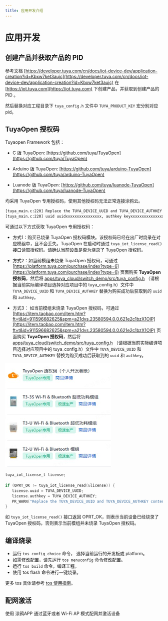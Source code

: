 ```yaml
---
title: 应用开发介绍
---
```


# 应用开发

## 创建产品并获取产品的 PID

参考文档 [https://developer.tuya.com/cn/docs/iot-device-dev/application-creation?id=Kbxw7ket3aujc](https://developer.tuya.com/cn/docs/iot-device-dev/application-creation?id=Kbxw7ket3aujc) 在 [https://iot.tuya.com](https://iot.tuya.com) 下创建产品，并获取到创建产品的 PID 。

然后替换对应工程目录下 `tuya_config.h` 文件中 `TUYA_PRODUCT_KEY` 宏分别对应 pid。

## TuyaOpen 授权码

Tuyaopen Framework 包括：

- C 版 TuyaOpen: [https://github.com/tuya/TuyaOpen](https://github.com/tuya/TuyaOpen)

- Arduino 版 TuyaOpen: [https://github.com/tuya/arduino-TuyaOpen](https://github.com/tuya/arduino-TuyaOpen)

- Luanode 版 TuyaOpen: [https://github.com/tuya/luanode-TuyaOpen](https://github.com/tuya/luanode-TuyaOpen)

均采用 TuyaOpen 专用授权码，使用其他授权码无法正常连接涂鸦云。

```bash
[tuya_main.c:220] Replace the TUYA_DEVICE_UUID and TUYA_DEVICE_AUTHKEY contents, otherwise the demo cannot work
[tuya_main.c:220] uuid uuidxxxxxxxxxxxxxxxx, authkey keyxxxxxxxxxxxxxxxxxxxxxxxxxxxxx
```

可通过以下方式获取 TuyaOpen 专用授权码：

- 方式1：购买已烧录 TuyaOpen 授权码模块。该授权码已经在出厂时烧录在对应模组中，且不会丢失。TuyaOpen 在启动时通过 `tuya_iot_license_read()` 接口读取授权码。请确认当前设备是否为烧录了 TuyaOpen 授权码。

- 方式2：如当前模组未烧录 TuyaOpen 授权码，可通过 [https://platform.tuya.com/purchase/index?type=6](https://platform.tuya.com/purchase/index?type=6) 页面购买 **TuyaOpen 授权码**，然后将 [apps/tuya_cloud/switch_demo/src/tuya_config.h](https://github.com/tuya/TuyaOpen/blob/master/apps/tuya_cloud/switch_demo/src/tuya_config.h) （请根据当前实际编译项目选择对应项目中的 tuya_config.h）文件中 `TUYA_DEVICE_UUID` 和 `TUYA_DEVICE_AUTHKEY` 替换为购买成功后获取到的 `uuid` 和 `authkey`。

- 方式3： 如当前模组未烧录 TuyaOpen 授权码，可通过 [https://item.taobao.com/item.htm?ft=t&id=911596682625&spm=a21dvs.23580594.0.0.621e2c1bzX1OIP](https://item.taobao.com/item.htm?ft=t&id=911596682625&spm=a21dvs.23580594.0.0.621e2c1bzX1OIP) 页面购买 **TuyaOpen 授权码**，然后将 [apps/tuya_cloud/switch_demo/src/tuya_config.h](https://github.com/tuya/TuyaOpen/blob/master/apps/tuya_cloud/switch_demo/src/tuya_config.h) （请根据当前实际编译项目选择对应项目中的 tuya_config.h）文件中 `TUYA_DEVICE_UUID` 和 `TUYA_DEVICE_AUTHKEY` 替换为购买成功后获取到的 `uuid` 和 `authkey`。

![授权码](/images/zh/authorization_code.png)

```c
tuya_iot_license_t license;

if (OPRT_OK != tuya_iot_license_read(&license)) {
   license.uuid = TUYA_DEVICE_UUID;
   license.authkey = TUYA_DEVICE_AUTHKEY;
   PR_WARN("Replace the TUYA_DEVICE_UUID and TUYA_DEVICE_AUTHKEY contents, otherwise the demo cannot work");
}
```

如 `tuya_iot_license_read()` 接口返回 OPRT_OK，则表示当前设备已经烧录了 TuyaOpen 授权码，否则表示当前模组并未烧录 TuyaOpen 授权码。

## 编译烧录

- 运行 `tos config_choice` 命令， 选择当前运行的开发板或 platform。
- 如需修改配置，请先运行 `tos menuconfig` 命令修改配置。
- 运行 `tos build` 命令，编译工程。
- 使用 tos flash 命令进行一键烧录。

更多 tos 具体请参考 [tos 使用指南](/tos_guide/index)。

## 配网激活

使用 涂鸦APP 通过蓝牙或者 Wi-Fi AP 模式配网并激活设备
